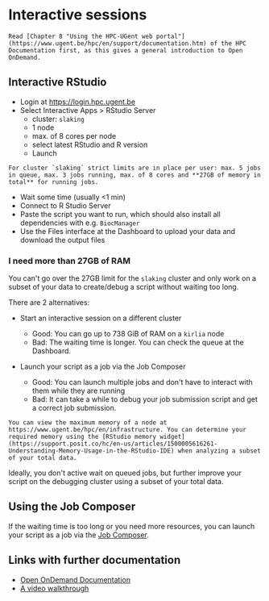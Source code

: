 # Interactive sessions

```{important}
Read [Chapter 8 "Using the HPC-UGent web portal"](https://www.ugent.be/hpc/en/support/documentation.htm) of the HPC Documentation first, as this gives a general introduction to Open OnDemand.
```

## Interactive RStudio

- Login at https://login.hpc.ugent.be
- Select Interactive Apps > RStudio Server
    - cluster: `slaking`
    - 1 node
    - max. of 8 cores per node
    - select latest RStudio and R version
    - Launch

```{note}
For cluster `slaking` strict limits are in place per user: max. 5 jobs in queue, max. 3 jobs running, max. of 8 cores and **27GB of memory in total** for running jobs.
```

- Wait some time (usually <1 min)
- Connect to R Studio Server
- Paste the script you want to run, which should also install all dependencies with e.g. `BiocManager`
- Use the Files interface at the Dashboard to upload your data and download the output files

### I need more than 27GB of RAM
You can't go over the 27GB limit for the `slaking` cluster and only work on a subset of your data to create/debug a script without waiting too long.

There are 2 alternatives:

- Start an interactive session on a different cluster
    - Good: You can go up to 738 GiB of RAM on a `kirlia` node
    - Bad: The waiting time is longer. You can check the queue at the Dashboard.

- Launch your script as a job via the Job Composer
    - Good: You can launch multiple jobs and don't have to interact with them while they are running
    - Bad: It can take a while to debug your job submission script and get a correct job submission.

```{note}
You can view the maximum memory of a node at https://www.ugent.be/hpc/en/infrastructure. You can determine your required memory using the [RStudio memory widget](https://support.posit.co/hc/en-us/articles/1500005616261-Understanding-Memory-Usage-in-the-RStudio-IDE) when analyzing a subset of your total data.
```

Ideally, you don't active wait on queued jobs, but further improve your script on the debugging cluster using a subset of your total data.

## Using the Job Composer
If the waiting time is too long or you need more resources, you can launch your script as a job via the [Job Composer](https://login.hpc.ugent.be/pun/sys/myjobs).


## Links with further documentation
- [Open OnDemand Documentation](https://osc.github.io/ood-documentation/master/)
- [A video walkthrough](https://www.youtube.com/watch?v=4-w-4wjlnPk)